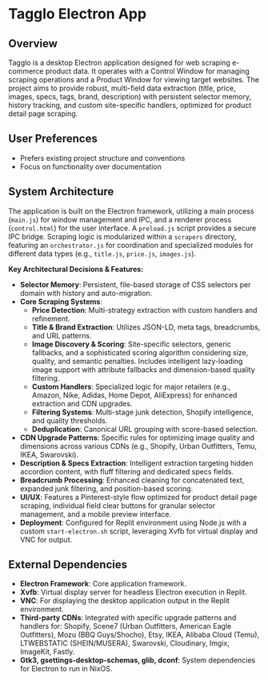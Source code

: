 # Tagglo Electron App

## Overview
Tagglo is a desktop Electron application designed for web scraping e-commerce product data. It operates with a Control Window for managing scraping operations and a Product Window for viewing target websites. The project aims to provide robust, multi-field data extraction (title, price, images, specs, tags, brand, description) with persistent selector memory, history tracking, and custom site-specific handlers, optimized for product detail page scraping.

## User Preferences
- Prefers existing project structure and conventions
- Focus on functionality over documentation

## System Architecture
The application is built on the Electron framework, utilizing a main process (`main.js`) for window management and IPC, and a renderer process (`control.html`) for the user interface. A `preload.js` script provides a secure IPC bridge. Scraping logic is modularized within a `scrapers` directory, featuring an `orchestrator.js` for coordination and specialized modules for different data types (e.g., `title.js`, `price.js`, `images.js`).

**Key Architectural Decisions & Features:**
- **Selector Memory**: Persistent, file-based storage of CSS selectors per domain with history and auto-migration.
- **Core Scraping Systems**:
    - **Price Detection**: Multi-strategy extraction with custom handlers and refinement.
    - **Title & Brand Extraction**: Utilizes JSON-LD, meta tags, breadcrumbs, and URL patterns.
    - **Image Discovery & Scoring**: Site-specific selectors, generic fallbacks, and a sophisticated scoring algorithm considering size, quality, and semantic penalties. Includes intelligent lazy-loading image support with attribute fallbacks and dimension-based quality filtering.
    - **Custom Handlers**: Specialized logic for major retailers (e.g., Amazon, Nike, Adidas, Home Depot, AliExpress) for enhanced extraction and CDN upgrades.
    - **Filtering Systems**: Multi-stage junk detection, Shopify intelligence, and quality thresholds.
    - **Deduplication**: Canonical URL grouping with score-based selection.
- **CDN Upgrade Patterns**: Specific rules for optimizing image quality and dimensions across various CDNs (e.g., Shopify, Urban Outfitters, Temu, IKEA, Swarovski).
- **Description & Specs Extraction**: Intelligent extraction targeting hidden accordion content, with fluff filtering and dedicated specs fields.
- **Breadcrumb Processing**: Enhanced cleaning for concatenated text, expanded junk filtering, and position-based scoring.
- **UI/UX**: Features a Pinterest-style flow optimized for product detail page scraping, individual field clear buttons for granular selector management, and a mobile preview interface.
- **Deployment**: Configured for Replit environment using Node.js with a custom `start-electron.sh` script, leveraging Xvfb for virtual display and VNC for output.

## External Dependencies
- **Electron Framework**: Core application framework.
- **Xvfb**: Virtual display server for headless Electron execution in Replit.
- **VNC**: For displaying the desktop application output in the Replit environment.
- **Third-party CDNs**: Integrated with specific upgrade patterns and handlers for: Shopify, Scene7 (Urban Outfitters, American Eagle Outfitters), Mozu (BBQ Guys/Shocho), Etsy, IKEA, Alibaba Cloud (Temu), LTWEBSTATIC (SHEIN/MUSERA), Swarovski, Cloudinary, Imgix, ImageKit, Fastly.
- **Gtk3, gsettings-desktop-schemas, glib, dconf**: System dependencies for Electron to run in NixOS.